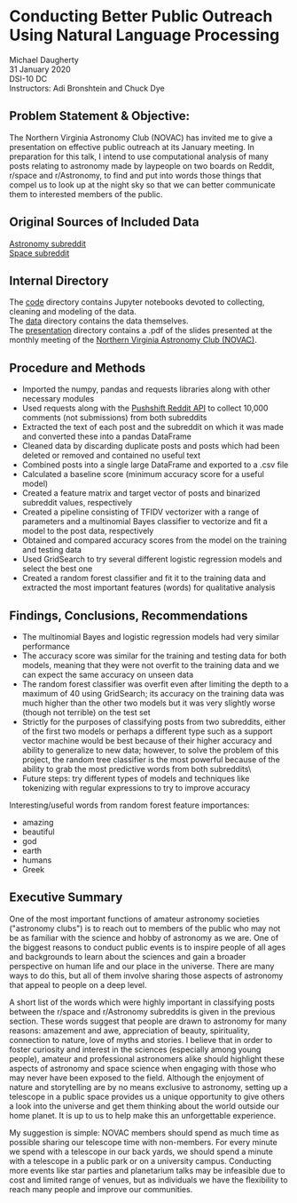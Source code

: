 # Conducting Better Public Outreach Using Natural Language Processing
Michael Daugherty\
31 January 2020\
DSI-10 DC\
Instructors: Adi Bronshtein and Chuck Dye

## Problem Statement & Objective:
The Northern Virginia Astronomy Club (NOVAC) has invited me to give a presentation on effective public outreach at its January meeting. In preparation for this talk, I intend to use computational analysis of many posts relating to astronomy made by laypeople on two boards on Reddit, r/space and r/Astronomy, to find and put into words those things that compel us to look up at the night sky so that we can better communicate them to interested members of the public.

## Original Sources of Included Data
[Astronomy subreddit](https://www.reddit.com/r/Astronomy)\
[Space subreddit](https://www.reddit.com/r/space)

## Internal Directory
The [code](code) directory contains Jupyter notebooks devoted to collecting, cleaning and modeling of the data.\
The [data](data) directory contains the data themselves.\
The [presentation](presentation) directory contains a .pdf of the slides presented at the monthly meeting of the [Northern Virginia Astronomy Club (NOVAC)](https://www.novac.com/wp/).

## Procedure and Methods
- Imported the numpy, pandas and requests libraries along with other necessary modules
- Used requests along with the [Pushshift Reddit API](https://api.pushshift.io/reddit/search/) to collect 10,000 comments (not submissions) from both subreddits
- Extracted the text of each post and the subreddit on which it was made and converted these into a pandas DataFrame
- Cleaned data by discarding duplicate posts and posts which had been deleted or removed and contained no useful text
- Combined posts into a single large DataFrame and exported to a .csv file
- Calculated a baseline score (minimum accuracy score for a useful model)
- Created a feature matrix and target vector of posts and binarized subreddit values, respectively
- Created a pipeline consisting of TFIDV vectorizer with a range of parameters and a multinomial Bayes classifier to vectorize and fit a model to the post data, respectively
- Obtained and compared accuracy scores from the model on the training and testing data
- Used GridSearch to try several different logistic regression models and select the best one
- Created a random forest classifier and fit it to the training data and extracted the most important features (words) for qualitative analysis

## Findings, Conclusions, Recommendations
- The multinomial Bayes and logistic regression models had very similar performance
- The accuracy score was similar for the training and testing data for both models, meaning that they were not overfit to the training data and we can expect the same accuracy on unseen data
- The random forest classifier was overfit even after limiting the depth to a maximum of 40 using GridSearch; its accuracy on the training data was much higher than the other two models but it was very slightly worse (though not terrible) on the test set
- Strictly for the purposes of classifying posts from two subreddits, either of the first two models or perhaps a different type such as a support vector machine would be best because of their higher accuracy and ability to generalize to new data; however, to solve the problem of this project, the random tree classifier is the most powerful because of the ability to grab the most predictive words from both subreddits\
- Future steps: try different types of models and techniques like tokenizing with regular expressions to try to improve accuracy

Interesting/useful words from random forest feature importances:
- amazing
- beautiful
- god
- earth
- humans
- Greek

## Executive Summary
One of the most important functions of amateur astronomy societies ("astronomy clubs") is to reach out to members of the public who may not be as familiar with the science and hobby of astronomy as we are. One of the biggest reasons to conduct public events is to inspire people of all ages and backgrounds to learn about the sciences and gain a broader perspective on human life and our place in the universe. There are many ways to do this, but all of them involve sharing those aspects of astronomy that appeal to people on a deep level.

A short list of the words which were highly important in classifying posts between the r/space and r/Astronomy subreddits is given in the previous section. These words suggest that people are drawn to astronomy for many reasons: amazement and awe, appreciation of beauty, spirituality, connection to nature, love of myths and stories. I believe that in order to foster curiosity and interest in the sciences (especially among young people), amateur and professional astronomers alike should highlight these aspects of astronomy and space science when engaging with those who may never have been exposed to the field. Although the enjoyment of nature and storytelling are by no means exclusive to astronomy, setting up a telescope in a public space provides us a unique opportunity to give others a look into the universe and get them thinking about the world outside our home planet. It is up to us to help make this an unforgettable experience.

My suggestion is simple: NOVAC members should spend as much time as possible sharing our telescope time with non-members. For every minute we spend with a telescope in our back yards, we should spend a minute with a telescope in a public park or on a university campus. Conducting more events like star parties and planetarium talks may be infeasible due to cost and limited range of venues, but as individuals we have the flexibility to reach many people and improve our communities.
